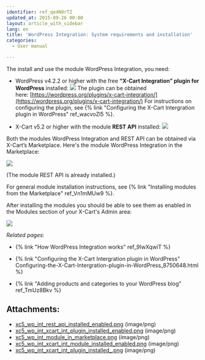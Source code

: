 ```yaml
---
identifier: ref_qe4N0rTZ
updated_at: 2015-09-26 00:00
layout: article_with_sidebar
lang: en
title: 'WordPress Integration: System requirements and installation'
categories:
  - User manual

---
```



The install and use the module WordPress Integration, you need:

*   WordPress v4.2.2 or higher with the free **“X-Cart Integration” plugin for WordPress** installed:
    ![]({{site.baseurl}}/attachments/8750578/8719414.png?effects=drop-shadow)
    The plugin can be obtained here: [https://wordpress.org/plugins/x-cart-integration/](https://wordpress.org/plugins/x-cart-integration/)
    For instructions on configuring the plugin, see {% link "Configuring the X-Cart Intergration plugin in WordPress" ref_wacvoZl5 %}.

*   X-Cart v5.2 or higher with the module **REST API** installed:
    ![]({{site.baseurl}}/attachments/8750578/8719391.png?effects=drop-shadow)

Both the modules WordPress Integration and REST API can be obtained via X-Cart’s Marketplace. Here's the module WordPress Integration in the Marketplace:

![]({{site.baseurl}}/attachments/8750578/8719393.png?effects=drop-shadow)

(The module REST API is already installed.)

For general module installation instructions, see {% link "Installing modules from the Marketplace" ref_Vn1mMUw9 %}.

After installing the modules you should be able to see them as enabled in the Modules section of your X-Cart's Admin area:

![]({{site.baseurl}}/attachments/8750578/8719394.png?effects=drop-shadow)

_Related pages:_

*   {% link "How WordPress Integration works" ref_9IwXqwiT %}

*   {% link "Configuring the X-Cart Intergration plugin in WordPress" Configuring-the-X-Cart-Intergration-plugin-in-WordPress_8750648.html %}

*   {% link "Adding products and categories to your WordPress blog" ref_TmUz8Bkv %}

## Attachments:

* [xc5_wp_int_rest_api_installed_enabled.png]({{site.baseurl}}/attachments/8750578/8719391.png) (image/png)
* [xc5_wp_int_xcart_int_plugin_installed_enabled.png]({{site.baseurl}}/attachments/8750578/8719392.png) (image/png)
* [xc5_wp_int_module_in_marketplace.png]({{site.baseurl}}/attachments/8750578/8719393.png) (image/png)
* [xc5_wp_int_xcart_int_module_installed_enabled.png]({{site.baseurl}}/attachments/8750578/8719394.png) (image/png)
* [xc5_wp_int_xcart_int_plugin_installed_.png]({{site.baseurl}}/attachments/8750578/8719414.png) (image/png)